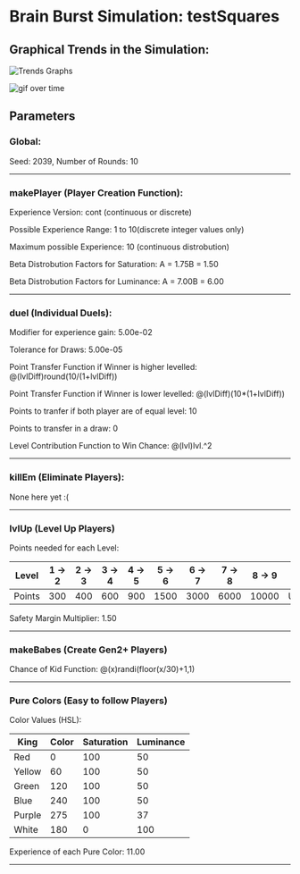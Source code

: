 # Brain Burst Simulation: testSquares 

## Graphical Trends in the Simulation:
![Trends Graphs](trendsPic.png)

![gif over time](BBoverTime.gif)

## Parameters 
### Global: 

Seed: 2039, Number of Rounds: 10 

--- 

### makePlayer (Player Creation Function): 

Experience Version: cont (continuous or discrete)

Possible Experience Range: 1 to 10(discrete integer values only) 

Maximum possible Experience: 10 (continuous distrobution) 

Beta Distrobution Factors for Saturation: A = 1.75B = 1.50 

Beta Distrobution Factors for Luminance: A = 7.00B = 6.00 

--- 

### duel (Individual Duels): 

Modifier for experience gain: 5.00e-02 

Tolerance for Draws: 5.00e-05 

Point Transfer Function if Winner is higher levelled: @(lvlDiff)round(10/(1+lvlDiff)) 

Point Transfer Function if Winner is lower levelled: @(lvlDiff)(10*(1+lvlDiff)) 

Points to tranfer if both player are of equal level: 10 

Points to transfer in a draw: 0

Level Contribution Function to Win Chance: @(lvl)lvl.^2 

--- 

### killEm (Eliminate Players):

None here yet :(

--- 

### lvlUp (Level Up Players) 

Points needed for each Level:

|Level|1 -> 2|2 -> 3|3 -> 4|4 -> 5|5 -> 6|6 -> 7|7 -> 8|8 -> 9|9 -> 10|
|---|---|---|---|---|---|---|---|---|---|
|Points|300|400|600|900|1500|3000|6000|10000|Undefined|

Safety Margin Multiplier: 1.50

--- 

### makeBabes (Create Gen2+ Players)

Chance of Kid Function: @(x)randi(floor(x/30)+1,1) 

--- 

### Pure Colors (Easy to follow Players) 

Color Values (HSL): 

|King |Color|Saturation|Luminance|
|---|---|---|---|
| Red | 0 | 100 | 50 |
| Yellow | 60 | 100 | 50 |
| Green | 120 | 100 | 50 |
| Blue | 240 | 100 | 50 |
| Purple | 275 | 100 | 37 |
| White | 180 | 0 | 100 |

Experience of each Pure Color: 11.00

--- 

